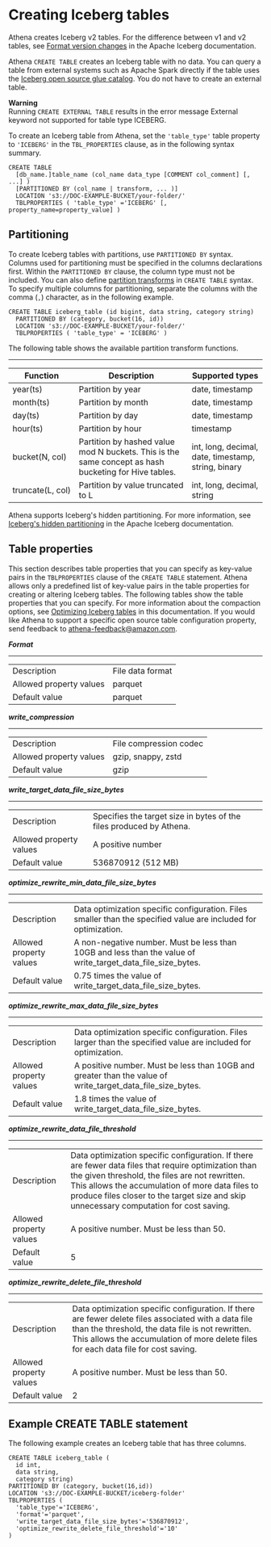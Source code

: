 # Creating Iceberg tables<a name="querying-iceberg-creating-tables"></a>

Athena creates Iceberg v2 tables\. For the difference between v1 and v2 tables, see [Format version changes](https://iceberg.apache.org/spec/#appendix-e-format-version-changes) in the Apache Iceberg documentation\.

Athena `CREATE TABLE` creates an Iceberg table with no data\. You can query a table from external systems such as Apache Spark directly if the table uses the [Iceberg open source glue catalog](https://iceberg.apache.org/docs/latest/aws/#glue-catalog)\. You do not have to create an external table\.

**Warning**  
Running `CREATE EXTERNAL TABLE` results in the error message External keyword not supported for table type ICEBERG\. 

To create an Iceberg table from Athena, set the `'table_type'` table property to `'ICEBERG'` in the `TBL_PROPERTIES` clause, as in the following syntax summary\.

```
CREATE TABLE
  [db_name.]table_name (col_name data_type [COMMENT col_comment] [, ...] )
  [PARTITIONED BY (col_name | transform, ... )]
  LOCATION 's3://DOC-EXAMPLE-BUCKET/your-folder/'
  TBLPROPERTIES ( 'table_type' ='ICEBERG' [, property_name=property_value] )
```

## Partitioning<a name="querying-iceberg-partitioning"></a>

To create Iceberg tables with partitions, use `PARTITIONED BY` syntax\. Columns used for partitioning must be specified in the columns declarations first\. Within the `PARTITIONED BY` clause, the column type must not be included\. You can also define [partition transforms](https://iceberg.apache.org/spec/#partition-transforms) in `CREATE TABLE` syntax\. To specify multiple columns for partitioning, separate the columns with the comma \(`,`\) character, as in the following example\.

```
CREATE TABLE iceberg_table (id bigint, data string, category string)
  PARTITIONED BY (category, bucket(16, id))
  LOCATION 's3://DOC-EXAMPLE-BUCKET/your-folder/'
  TBLPROPERTIES ( 'table_type' = 'ICEBERG' )
```

The following table shows the available partition transform functions\.


****  

| Function | Description | Supported types | 
| --- | --- | --- | 
| year\(ts\) | Partition by year | date, timestamp | 
| month\(ts\) | Partition by month | date, timestamp | 
| day\(ts\)  | Partition by day | date, timestamp | 
| hour\(ts\) | Partition by hour | timestamp | 
| bucket\(N, col\) | Partition by hashed value mod N buckets\. This is the same concept as hash bucketing for Hive tables\. | int, long, decimal, date, timestamp, string, binary  | 
| truncate\(L, col\) | Partition by value truncated to L | int, long, decimal, string | 

Athena supports Iceberg's hidden partitioning\. For more information, see [Iceberg's hidden partitioning](https://iceberg.apache.org/docs/latest/partitioning/#icebergs-hidden-partitioning) in the Apache Iceberg documentation\.

## Table properties<a name="querying-iceberg-table-properties"></a>

This section describes table properties that you can specify as key\-value pairs in the `TBLPROPERTIES` clause of the `CREATE TABLE` statement\. Athena allows only a predefined list of key\-value pairs in the table properties for creating or altering Iceberg tables\. The following tables show the table properties that you can specify\. For more information about the compaction options, see [Optimizing Iceberg tables](querying-iceberg-data-optimization.md) in this documentation\. If you would like Athena to support a specific open source table configuration property, send feedback to [athena\-feedback@amazon\.com](mailto:athena-feedback@amazon.com)\. 

***Format***


****  

|  |  | 
| --- |--- |
| Description | File data format | 
| Allowed property values | parquet | 
| Default value | parquet | 

***write\_compression***


****  

|  |  | 
| --- |--- |
| Description | File compression codec | 
| Allowed property values | gzip, snappy, zstd | 
| Default value | gzip | 

***write\_target\_data\_file\_size\_bytes***


****  

|  |  | 
| --- |--- |
| Description | Specifies the target size in bytes of the files produced by Athena\. | 
| Allowed property values | A positive number | 
| Default value | 536870912 \(512 MB\) | 

***optimize\_rewrite\_min\_data\_file\_size\_bytes***


****  

|  |  | 
| --- |--- |
| Description | Data optimization specific configuration\. Files smaller than the specified value are included for optimization\. | 
| Allowed property values | A non\-negative number\. Must be less than 10GB and less than the value of write\_target\_data\_file\_size\_bytes\. | 
| Default value | 0\.75 times the value of write\_target\_data\_file\_size\_bytes\. | 

***optimize\_rewrite\_max\_data\_file\_size\_bytes***


****  

|  |  | 
| --- |--- |
| Description | Data optimization specific configuration\. Files larger than the specified value are included for optimization\. | 
| Allowed property values | A positive number\. Must be less than 10GB and greater than the value of write\_target\_data\_file\_size\_bytes\. | 
| Default value | 1\.8 times the value of write\_target\_data\_file\_size\_bytes\. | 

***optimize\_rewrite\_data\_file\_threshold***


****  

|  |  | 
| --- |--- |
| Description | Data optimization specific configuration\. If there are fewer data files that require optimization than the given threshold, the files are not rewritten\. This allows the accumulation of more data files to produce files closer to the target size and skip unnecessary computation for cost saving\. | 
| Allowed property values | A positive number\. Must be less than 50\. | 
| Default value | 5 | 

***optimize\_rewrite\_delete\_file\_threshold***


****  

|  |  | 
| --- |--- |
| Description | Data optimization specific configuration\. If there are fewer delete files associated with a data file than the threshold, the data file is not rewritten\. This allows the accumulation of more delete files for each data file for cost saving\. | 
| Allowed property values | A positive number\. Must be less than 50\. | 
| Default value | 2 | 

## Example CREATE TABLE statement<a name="querying-iceberg-example-create-table-statement"></a>

The following example creates an Iceberg table that has three columns\.

```
CREATE TABLE iceberg_table (
  id int,
  data string,
  category string) 
PARTITIONED BY (category, bucket(16,id)) 
LOCATION 's3://DOC-EXAMPLE-BUCKET/iceberg-folder' 
TBLPROPERTIES (
  'table_type'='ICEBERG',
  'format'='parquet',
  'write_target_data_file_size_bytes'='536870912',
  'optimize_rewrite_delete_file_threshold'='10'
)
```